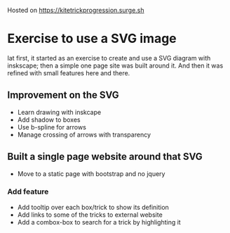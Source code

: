 Hosted on https://kitetrickprogression.surge.sh

# Exercise to use a SVG image

Iat first, it started as an exercise to create and use a SVG diagram with inskscape; then a simple one page site was built around it.
And then it was refined with small features here and there.

## Improvement on the SVG
- Learn drawing with inskcape
- Add shadow to boxes
- Use b-spline for arrows
- Manage crossing of arrows with transparency

## Built a single page website around that SVG
- Move to a static page with bootstrap and no jquery

### Add feature
- Add tooltip over each box/trick to show its definition
- Add links to some of the tricks to external website
- Add a combox-box to search for a trick by highlighting it
